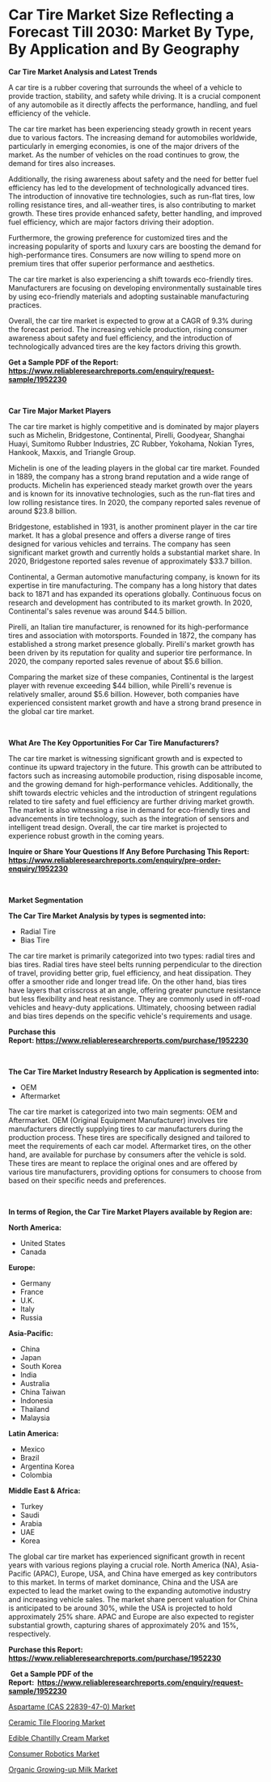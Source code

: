 <p><h1>Car Tire Market Size Reflecting a Forecast Till 2030: Market By Type, By Application and By Geography</h1></p><p><strong>Car Tire Market Analysis and Latest Trends</strong></p>
<p><p>A car tire is a rubber covering that surrounds the wheel of a vehicle to provide traction, stability, and safety while driving. It is a crucial component of any automobile as it directly affects the performance, handling, and fuel efficiency of the vehicle.</p><p>The car tire market has been experiencing steady growth in recent years due to various factors. The increasing demand for automobiles worldwide, particularly in emerging economies, is one of the major drivers of the market. As the number of vehicles on the road continues to grow, the demand for tires also increases.</p><p>Additionally, the rising awareness about safety and the need for better fuel efficiency has led to the development of technologically advanced tires. The introduction of innovative tire technologies, such as run-flat tires, low rolling resistance tires, and all-weather tires, is also contributing to market growth. These tires provide enhanced safety, better handling, and improved fuel efficiency, which are major factors driving their adoption.</p><p>Furthermore, the growing preference for customized tires and the increasing popularity of sports and luxury cars are boosting the demand for high-performance tires. Consumers are now willing to spend more on premium tires that offer superior performance and aesthetics.</p><p>The car tire market is also experiencing a shift towards eco-friendly tires. Manufacturers are focusing on developing environmentally sustainable tires by using eco-friendly materials and adopting sustainable manufacturing practices.</p><p>Overall, the car tire market is expected to grow at a CAGR of 9.3% during the forecast period. The increasing vehicle production, rising consumer awareness about safety and fuel efficiency, and the introduction of technologically advanced tires are the key factors driving this growth.</p></p>
<p><strong>Get a Sample PDF of the Report:&nbsp; <a href="https://www.reliableresearchreports.com/enquiry/request-sample/1952230">https://www.reliableresearchreports.com/enquiry/request-sample/1952230</a></strong></p>
<p>&nbsp;</p>
<p><strong>Car Tire Major Market Players</strong></p>
<p><p>The car tire market is highly competitive and is dominated by major players such as Michelin, Bridgestone, Continental, Pirelli, Goodyear, Shanghai Huayi, Sumitomo Rubber Industries, ZC Rubber, Yokohama, Nokian Tyres, Hankook, Maxxis, and Triangle Group.</p><p>Michelin is one of the leading players in the global car tire market. Founded in 1889, the company has a strong brand reputation and a wide range of products. Michelin has experienced steady market growth over the years and is known for its innovative technologies, such as the run-flat tires and low rolling resistance tires. In 2020, the company reported sales revenue of around $23.8 billion.</p><p>Bridgestone, established in 1931, is another prominent player in the car tire market. It has a global presence and offers a diverse range of tires designed for various vehicles and terrains. The company has seen significant market growth and currently holds a substantial market share. In 2020, Bridgestone reported sales revenue of approximately $33.7 billion.</p><p>Continental, a German automotive manufacturing company, is known for its expertise in tire manufacturing. The company has a long history that dates back to 1871 and has expanded its operations globally. Continuous focus on research and development has contributed to its market growth. In 2020, Continental's sales revenue was around $44.5 billion.</p><p>Pirelli, an Italian tire manufacturer, is renowned for its high-performance tires and association with motorsports. Founded in 1872, the company has established a strong market presence globally. Pirelli's market growth has been driven by its reputation for quality and superior tire performance. In 2020, the company reported sales revenue of about $5.6 billion.</p><p>Comparing the market size of these companies, Continental is the largest player with revenue exceeding $44 billion, while Pirelli's revenue is relatively smaller, around $5.6 billion. However, both companies have experienced consistent market growth and have a strong brand presence in the global car tire market.</p></p>
<p>&nbsp;</p>
<p><strong>What Are The Key Opportunities For Car Tire Manufacturers?</strong></p>
<p><p>The car tire market is witnessing significant growth and is expected to continue its upward trajectory in the future. This growth can be attributed to factors such as increasing automobile production, rising disposable income, and the growing demand for high-performance vehicles. Additionally, the shift towards electric vehicles and the introduction of stringent regulations related to tire safety and fuel efficiency are further driving market growth. The market is also witnessing a rise in demand for eco-friendly tires and advancements in tire technology, such as the integration of sensors and intelligent tread design. Overall, the car tire market is projected to experience robust growth in the coming years.</p></p>
<p><strong>Inquire or Share Your Questions If Any Before Purchasing This Report: <a href="https://www.reliableresearchreports.com/enquiry/pre-order-enquiry/1952230">https://www.reliableresearchreports.com/enquiry/pre-order-enquiry/1952230</a></strong></p>
<p>&nbsp;</p>
<p><strong>Market Segmentation</strong></p>
<p><strong>The Car Tire Market Analysis by types is segmented into:</strong></p>
<p><ul><li>Radial Tire</li><li>Bias Tire</li></ul></p>
<p><p>The car tire market is primarily categorized into two types: radial tires and bias tires. Radial tires have steel belts running perpendicular to the direction of travel, providing better grip, fuel efficiency, and heat dissipation. They offer a smoother ride and longer tread life. On the other hand, bias tires have layers that crisscross at an angle, offering greater puncture resistance but less flexibility and heat resistance. They are commonly used in off-road vehicles and heavy-duty applications. Ultimately, choosing between radial and bias tires depends on the specific vehicle's requirements and usage.</p></p>
<p><strong>Purchase this Report:&nbsp;<a href="https://www.reliableresearchreports.com/purchase/1952230">https://www.reliableresearchreports.com/purchase/1952230</a></strong></p>
<p>&nbsp;</p>
<p><strong>The Car Tire Market Industry Research by Application is segmented into:</strong></p>
<p><ul><li>OEM</li><li>Aftermarket</li></ul></p>
<p><p>The car tire market is categorized into two main segments: OEM and Aftermarket. OEM (Original Equipment Manufacturer) involves tire manufacturers directly supplying tires to car manufacturers during the production process. These tires are specifically designed and tailored to meet the requirements of each car model. Aftermarket tires, on the other hand, are available for purchase by consumers after the vehicle is sold. These tires are meant to replace the original ones and are offered by various tire manufacturers, providing options for consumers to choose from based on their specific needs and preferences.</p></p>
<p>&nbsp;</p>
<p><strong>In terms of Region, the Car Tire Market Players available by Region are:</strong></p>
<p>
    <p> <strong> North America: </strong>
        <ul>
            <li>United States</li>
            <li>Canada</li>
        </ul>
        </p> 
    <p> <strong> Europe: </strong>
        <ul>
            <li>Germany</li>
            <li>France</li>
            <li>U.K.</li>
            <li>Italy</li>
            <li>Russia</li>
        </ul>
        </p> 
    <p> <strong> Asia-Pacific: </strong>
        <ul>
            <li>China</li>
            <li>Japan</li>
            <li>South Korea</li>
            <li>India</li>
            <li>Australia</li>
            <li>China Taiwan</li>
            <li>Indonesia</li>
            <li>Thailand</li>
            <li>Malaysia</li>
        </ul>
        </p> 
    <p> <strong> Latin America: </strong>
        <ul>
            <li>Mexico</li>
            <li>Brazil</li>
            <li>Argentina Korea</li>
            <li>Colombia</li>
        </ul>
        </p> 
    <p> <strong> Middle East & Africa: </strong>
        <ul>
            <li>Turkey</li>
            <li>Saudi</li>
            <li>Arabia</li>
            <li>UAE</li>
            <li>Korea</li>
        </ul>
    </p>
    </p>
<p><p>The global car tire market has experienced significant growth in recent years with various regions playing a crucial role. North America (NA), Asia-Pacific (APAC), Europe, USA, and China have emerged as key contributors to this market. In terms of market dominance, China and the USA are expected to lead the market owing to the expanding automotive industry and increasing vehicle sales. The market share percent valuation for China is anticipated to be around 30%, while the USA is projected to hold approximately 25% share. APAC and Europe are also expected to register substantial growth, capturing shares of approximately 20% and 15%, respectively.</p></p>
<p><strong>Purchase this Report: <a href="https://www.reliableresearchreports.com/purchase/1952230">https://www.reliableresearchreports.com/purchase/1952230</a></strong></p>
<p>&nbsp;<strong>Get a Sample PDF of the Report:&nbsp;&nbsp;<a href="https://www.reliableresearchreports.com/enquiry/request-sample/1952230">https://www.reliableresearchreports.com/enquiry/request-sample/1952230</a></strong></p>
<p><strong></strong></p>
<p><p><a href="https://www.linkedin.com/pulse/aspartame-cas-22839-47-0-market-share-amp-new-trends-analysis-hlnte/">Aspartame (CAS 22839-47-0) Market</a></p><p><a href="https://medium.com/@yuvicharp23/ceramic-tile-flooring-nbsp-market-focuses-on-market-share-size-and-projected-forecast-till-2030-65ad882eada6">Ceramic Tile Flooring Market</a></p><p><a href="https://www.linkedin.com/pulse/edible-chantilly-cream-market-size-share-global-analysis-lxawe/">Edible Chantilly Cream Market</a></p><p><a href="https://medium.com/@kartik.reportprime/consumer-robotics-market-size-market-outlook-and-market-forecast-2023-to-2030-36a0fbc6139f">Consumer Robotics Market</a></p><p><a href="https://www.linkedin.com/pulse/decoding-organic-growing-up-milk-market-deep-dive-latest-wmrde/">Organic Growing-up Milk Market</a></p></p>